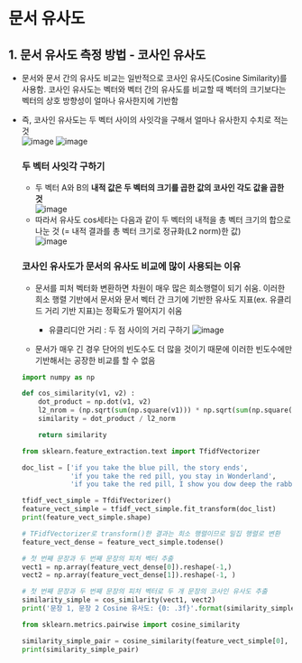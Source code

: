 문서 유사도
===

## 1. 문서 유사도 측정 방법 - 코사인 유사도
- 문서와 문서 간의 유사도 비교는 일반적으로 코사인 유사도(Cosine Similarity)를 사용함. 코사인 유사도는 벡터와 벡터 간의 유사도를 비교할 때 벡터의 크기보다는 벡터의 상호 방향성이 얼마나 유사한지에 기반함
- 즉, 코사인 유사도는 두 벡터 사이의 사잇각을 구해서 얼마나 유사한지 수치로 적는 것  
  ![image](https://github.com/seungye-kwak/til_log/assets/112370282/9a3217ca-7b54-4775-b33a-abd1e3f3257a)
  ![image](https://github.com/seungye-kwak/til_log/assets/112370282/9d56122f-4209-4746-8388-44f7c32c4927)

  ### 두 벡터 사잇각 구하기
  - 두 벡터 A와 B의 __내적 값은 두 벡터의 크기를 곱한 값의 코사인 각도 값을 곱한 것__  
    ![image](https://github.com/seungye-kwak/til_log/assets/112370282/c43fef8e-f376-4a79-bd50-ece2d383a9e4)
  - 따라서 유사도 cos세타는 다음과 같이 두 벡터의 내적을 총 벡터 크기의 합으로 나눈 것 (= 내적 결과를 총 벡터 크기로 정규화(L2 norm)한 값)  
    ![image](https://github.com/seungye-kwak/til_log/assets/112370282/78364824-f2e6-4f0a-b77b-371aa8c9b910)

  ### 코사인 유사도가 문서의 유사도 비교에 많이 사용되는 이유
  - 문서를 피처 벡터화 변환하면 차원이 매우 많은 희소행렬이 되기 쉬움. 이러한 희소 행렬 기반에서 문서와 문서 벡터 간 크기에 기반한 유사도 지표(ex. 유클리드 거리 기반 지표)는 정확도가 떨어지기 쉬움
    * 유클리디안 거리 : 두 점 사이의 거리 구하기
      ![image](https://github.com/seungye-kwak/til_log/assets/112370282/92174e61-d1e2-4d8b-99ba-605db2d8f49f)

      
  - 문서가 매우 긴 경우 단어의 빈도수도 더 많을 것이기 때문에 이러한 빈도수에만 기반해서는 공장한 비교를 할 수 없음
  ```python
  import numpy as np

  def cos_similarity(v1, v2) :
      dot_product = np.dot(v1, v2)
      l2_nrom = (np.sqrt(sum(np.square(v1))) * np.sqrt(sum(np.square(v2))))
      similarity = dot_product / l2_norm

      return similarity

  from sklearn.feature_extraction.text import TfidfVectorizer

  doc_list = ['if you take the blue pill, the story ends',
              'if you take the red pill, you stay in Wonderland',
              'if you take the red pill, I show you dow deep the rabbit hole goes']

  tfidf_vect_simple = TfdifVectorizer()
  feature_vect_simple = tfidf_vect_simple.fit_transform(doc_list)
  print(feature_vect_simple.shape)

  # TFidfVectorizer로 transform()한 결과는 희소 행렬이므로 밀집 행렬로 변환
  feature_vect_dense = feature_vect_simple.todense()

  # 첫 번째 문장과 두 번째 문장의 피처 벡터 추출
  vect1 = np.array(feature_vect_dense[0]).reshape(-1,)
  vect2 = np.array(feature_vect_dense[1]).reshape(-1, )

  # 첫 번째 문장과 두 번째 문장의 피처 벡터로 두 개 문장의 코사인 유사도 추출
  similarity_simple = cos_similarity(vect1, vect2)
  print('문장 1, 문장 2 Cosine 유사도: {0: .3f}'.format(similarity_simple))

  from sklearn.metrics.pairwise import cosine_similarity

  similarity_simple_pair = cosine_similarity(feature_vect_simple[0], feature_vect_simple)
  print(similarity_simple_pair)
  ```


